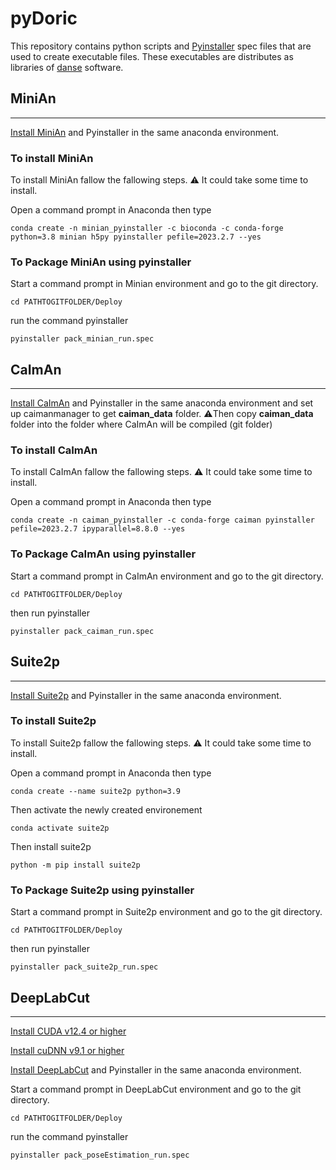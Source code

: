 # pyDoric
This repository contains python scripts and [Pyinstaller](https://pyinstaller.org/en/stable/) spec files that are used to create executable files. These executables are distributes as libraries of [danse](https://neuro.doriclenses.com/collections/software/products/danse) software.

## MiniAn
---

[Install MiniAn](https://minian.readthedocs.io/en/stable/start_guide/install.html) and Pyinstaller in the same anaconda environment.

### To install MiniAn

To install MiniAn fallow the fallowing steps. ⚠️ It could take some time to install.

Open a command prompt in Anaconda then type 

```
conda create -n minian_pyinstaller -c bioconda -c conda-forge python=3.8 minian h5py pyinstaller pefile=2023.2.7 --yes
```


### To Package MiniAn using pyinstaller

Start a command prompt in Minian environment and go to the git directory.

```
cd PATHTOGITFOLDER/Deploy
```

run the command pyinstaller

```
pyinstaller pack_minian_run.spec
```

## CaImAn
---

[Install CaImAn](https://caiman.readthedocs.io/en/latest/Installation.html) and Pyinstaller in the same anaconda environment and set up caimanmanager to get **caiman_data** folder. ⚠️Then copy **caiman_data** folder into the folder where CaImAn will be compiled (git folder)

### To install CaImAn

To install CaImAn fallow the fallowing steps.  ⚠️ It could take some time to install.

Open a command prompt in Anaconda then type 

```
conda create -n caiman_pyinstaller -c conda-forge caiman pyinstaller pefile=2023.2.7 ipyparallel=8.8.0 --yes
```

### To Package CaImAn using pyinstaller
Start a command prompt in CaImAn environment and go to the git directory.

```
cd PATHTOGITFOLDER/Deploy
```

then run pyinstaller

```
pyinstaller pack_caiman_run.spec
```

## Suite2p
---

[Install Suite2p](https://suite2p.readthedocs.io/en/latest/installation.html) and Pyinstaller in the same anaconda environment.

### To install Suite2p
To install Suite2p fallow the fallowing steps.  ⚠️ It could take some time to install.

Open a command prompt in Anaconda then type
```
conda create --name suite2p python=3.9
```

Then activate the newly created environement
```
conda activate suite2p
```

Then install suite2p 
```
python -m pip install suite2p
```

### To Package Suite2p using pyinstaller
Start a command prompt in Suite2p environment and go to the git directory.

```
cd PATHTOGITFOLDER/Deploy
```

then run pyinstaller

```
pyinstaller pack_suite2p_run.spec
```

## DeepLabCut
---

[Install CUDA v12.4 or higher](https://developer.nvidia.com/cuda-downloads?target_os=Windows&target_arch=x86_64&target_version=10&target_type=exe_network)

[Install cuDNN v9.1 or higher](https://developer.nvidia.com/cudnn-downloads?target_os=Windows&target_arch=x86_64&target_version=10&target_type=exe_local)

[Install DeepLabCut](https://deeplabcut.github.io/DeepLabCut/docs/beginner-guides/beginners-guide.html) and Pyinstaller in the same anaconda environment.

Start a command prompt in DeepLabCut environment and go to the git directory.

```
cd PATHTOGITFOLDER/Deploy
```

run the command pyinstaller

```
pyinstaller pack_poseEstimation_run.spec
```